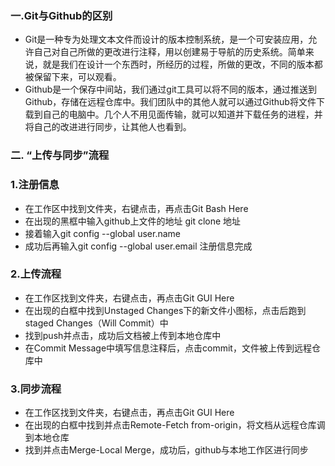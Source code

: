 ### 一.Git与Github的区别
* Git是一种专为处理文本文件而设计的版本控制系统，是一个可安装应用，允许自己对自己所做的更改进行注释，用以创建易于导航的历史系统。简单来说，就是我们在设计一个东西时，所经历的过程，所做的更改，不同的版本都被保留下来，可以观看。
* Github是一个保存中间站，我们通过git工具可以将不同的版本，通过推送到Github，存储在远程仓库中。我们团队中的其他人就可以通过Github将文件下载到自己的电脑中。几个人不用见面传输，就可以知道并下载任务的进程，并将自己的改进进行同步，让其他人也看到。
### 二. “上传与同步”流程
### 1.注册信息
* 在工作区中找到文件夹，右键点击，再点击Git Bash Here
* 在出现的黑框中输入github上文件的地址 git clone  地址
* 接着输入git config --global user.name
* 成功后再输入git config --global user.email 注册信息完成
### 2.上传流程
* 在工作区找到文件夹，右键点击，再点击Git GUI Here
* 在出现的白框中找到Unstaged Changes下的新文件小图标，点击后跑到staged Changes（Will Commit）中
* 找到push并点击，成功后文档被上传到本地仓库中
* 在Commit Message中填写信息注释后，点击commit，文件被上传到远程仓库中
### 3.同步流程
* 在工作区找到文件夹，右键点击，再点击Git GUI Here
* 在出现的白框中找到并点击Remote-Fetch from-origin，将文档从远程仓库调到本地仓库
* 找到并点击Merge-Local Merge，成功后，github与本地工作区进行同步
